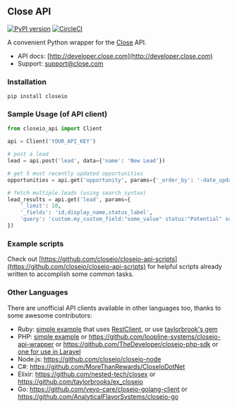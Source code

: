 ## Close API

[![PyPI version](https://badge.fury.io/py/closeio.svg)](https://badge.fury.io/py/closeio) [![CircleCI](https://circleci.com/gh/closeio/closeio-api.svg?style=shield&circle-token=e12bb3b9bcf749c2e7a5691e8101c3e585b19742)](https://circleci.com/gh/closeio/closeio-api)

A convenient Python wrapper for the [Close](https://close.com/) API.

- API docs: [http://developer.close.com](http://developer.close.com)
- Support: [support@close.com](mailto:support@close.com?Subject=API%20Python%20Client)

### Installation

`pip install closeio`

### Sample Usage (of API client)

```python
from closeio_api import Client

api = Client('YOUR_API_KEY')

# post a lead
lead = api.post('lead', data={'name': 'New Lead'})

# get 5 most recently updated opportunities
opportunities = api.get('opportunity', params={'_order_by': '-date_updated', '_limit': 5})

# fetch multiple leads (using search syntax)
lead_results = api.get('lead', params={
    '_limit': 10,
    '_fields': 'id,display_name,status_label',
    'query': 'custom.my_custom_field:"some_value" status:"Potential" sort:updated'
})
```

### Example scripts

Check out [https://github.com/closeio/closeio-api-scripts](https://github.com/closeio/closeio-api-scripts) for helpful scripts already written to accomplish some common tasks.

### Other Languages

There are unofficial API clients available in other languages too, thanks to some awesome contributors:

 - Ruby: [simple example](https://gist.github.com/philfreo/9359930) that uses [RestClient](https://github.com/rest-client/rest-client), or use [taylorbrook's gem](https://github.com/taylorbrooks/closeio)
 - PHP: [simple example](https://gist.github.com/philfreo/5406540) or https://github.com/loopline-systems/closeio-api-wrapper or https://github.com/TheDeveloper/closeio-php-sdk or [one for use in Laravel](https://github.com/gyurobenjamin/closeio-laravel-api)
 - Node.js: https://github.com/closeio/closeio-node
 - C#: https://github.com/MoreThanRewards/CloseIoDotNet
 - Elixir: https://github.com/nested-tech/closex or https://github.com/taylorbrooks/ex_closeio
 - Go: https://github.com/veyo-care/closeio-golang-client or https://github.com/AnalyticalFlavorSystems/closeio-go
